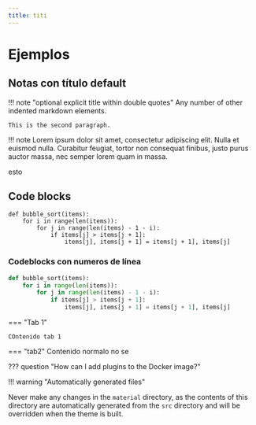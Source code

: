 ```yaml
---
title: titi
---
```


# Ejemplos

## Notas con título default

!!! note "optional explicit title within double quotes"
    Any number of other indented markdown elements.

    This is the second paragraph.

!!! note
    Lorem ipsum dolor sit amet, consectetur adipiscing elit. Nulla et euismod
    nulla. Curabitur feugiat, tortor non consequat finibus, justo purus auctor
    massa, nec semper lorem quam in massa.

esto

## Code blocks

```
def bubble_sort(items):
    for i in range(len(items)):
        for j in range(len(items) - 1 - i):
            if items[j] > items[j + 1]:
                items[j], items[j + 1] = items[j + 1], items[j]
```

### Codeblocks con numeros de línea

``` python linenums="1"
def bubble_sort(items):
    for i in range(len(items)):
        for j in range(len(items) - 1 - i):
            if items[j] > items[j + 1]:
                items[j], items[j + 1] = items[j + 1], items[j]
```

=== "Tab 1"
```
COntenido tab 1
```

=== "tab2"
Contenido normalo no se

??? question "How can I add plugins to the Docker image?"

!!! warning "Automatically generated files"

Never make any changes in the `material` directory, as the contents of this
directory are automatically generated from the `src` directory and will be
overridden when the theme is built.